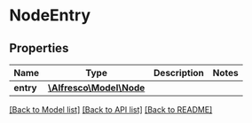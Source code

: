 # NodeEntry

## Properties
Name | Type | Description | Notes
------------ | ------------- | ------------- | -------------
**entry** | [**\Alfresco\Model\Node**](Node.md) |  | 

[[Back to Model list]](../README.md#documentation-for-models) [[Back to API list]](../README.md#documentation-for-api-endpoints) [[Back to README]](../README.md)



